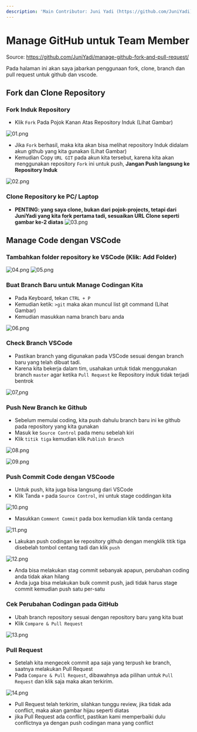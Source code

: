 ```yaml
---
description: 'Main Contributor: Juni Yadi (https://github.com/JuniYadi)'
---
```


# Manage GitHub untuk Team Member

Source: https://github.com/JuniYadi/manage-github-fork-and-pull-request/

Pada halaman ini akan saya jabarkan penggunaan fork, clone, branch dan pull request untuk github dan vscode.

## Fork dan Clone Repository

### Fork Induk Repository

- Klik `Fork` Pada Pojok Kanan Atas Repository Induk (Lihat Gambar)

![01.png](https://github.com/JuniYadi/manage-github-fork-and-pull-request/raw/master/images/01.png)

- Jika `Fork` berhasil, maka kita akan bisa melihat repository Induk didalam akun github yang kita gunakan (Lihat Gambar)
- Kemudian Copy `URL GIT` pada akun kita tersebut, karena kita akan menggunakan repository `Fork` ini untuk push, **Jangan Push langsung ke Repository Induk**

![02.png](https://github.com/JuniYadi/manage-github-fork-and-pull-request/raw/master/images/02.png)

### Clone Repository ke PC/ Laptop

- **PENTING: yang saya clone, bukan dari pojok-projects, tetapi dari JuniYadi yang kita fork pertama tadi, sesuaikan URL Clone seperti gambar ke-2 diatas**
  ![03.png](https://github.com/JuniYadi/manage-github-fork-and-pull-request/raw/master/images/03.png)

## Manage Code dengan VSCode

### Tambahkan folder repository ke VSCode (Klik: Add Folder)

![04.png](https://github.com/JuniYadi/manage-github-fork-and-pull-request/raw/master/images/04.png)
![05.png](https://github.com/JuniYadi/manage-github-fork-and-pull-request/raw/master/images/05.png)

### Buat Branch Baru untuk Manage Codingan Kita

- Pada Keyboard, tekan `CTRL + P`
- Kemudian ketik: `>git` maka akan muncul list git command (Lihat Gambar)
- Kemudian masukkan nama branch baru anda

![06.png](https://github.com/JuniYadi/manage-github-fork-and-pull-request/raw/master/images/06.png)

### Check Branch VSCode

- Pastikan branch yang digunakan pada VSCode sesuai dengan branch baru yang telah dibuat tadi.
- Karena kita bekerja dalam tim, usahakan untuk tidak menggunakan branch `master` agar ketika `Pull Request` ke Repository induk tidak terjadi bentrok

![07,png](https://github.com/JuniYadi/manage-github-fork-and-pull-request/raw/master/images/07.png)

### Push New Branch ke Github

- Sebelum memulai coding, kita push dahulu branch baru ini ke github pada repository yang kita gunakan
- Masuk ke `Source Control` pada menu sebelah kiri
- Klik `titik tiga` kemudian klik `Publish Branch`

![08.png](https://github.com/JuniYadi/manage-github-fork-and-pull-request/raw/master/images/08.png)

![09.png](https://github.com/JuniYadi/manage-github-fork-and-pull-request/raw/master/images/09.png)

### Push Commit Code dengan VSCoode

- Untuk push, kita juga bisa langsung dari VSCode
- Klik Tanda `+` pada `Source Control`, ini untuk stage coddingan kita

![10.png](https://github.com/JuniYadi/manage-github-fork-and-pull-request/raw/master/images/10.png)

- Masukkan `Comment Commit` pada box kemudian klik tanda centang

![11.png](https://github.com/JuniYadi/manage-github-fork-and-pull-request/raw/master/images/11.png)

- Lakukan push codingan ke repository github dengan mengklik titik tiga disebelah tombol centang tadi dan klik `push`

![12.png](https://github.com/JuniYadi/manage-github-fork-and-pull-request/raw/master/images/12.png)

- Anda bisa melakukan stag commit sebanyak apapun, perubahan coding anda tidak akan hilang
- Anda juga bisa melakukan bulk commit push, jadi tidak harus stage commit kemudian push satu per-satu

### Cek Perubahan Codingan pada GitHub

- Ubah branch repository sesuai dengan repository baru yang kita buat
- Klik `Compare & Pull Request`

![13.png](https://github.com/JuniYadi/manage-github-fork-and-pull-request/raw/master/images/13.png)

### Pull Request

- Setelah kita mengecek commit apa saja yang terpush ke branch, saatnya melakukan Pull Request
- Pada `Compare & Pull Request`, dibawahnya ada pilihan untuk `Pull Request` dan klik saja maka akan terkirim.

![14.png](https://github.com/JuniYadi/manage-github-fork-and-pull-request/raw/master/images/14.png)

- Pull Request telah terkirim, silahkan tunggu review, jika tidak ada conflict, maka akan gambar hijau seperti diatas
- jika Pull Request ada conflict, pastikan kami memperbaiki dulu conflictnya ya dengan push codingan mana yang conflict
